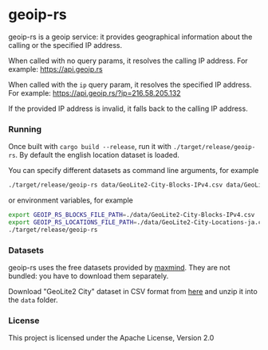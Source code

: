 # geoip-rs

geoip-rs is a geoip service: it provides geographical information about the calling or the specified IP address.

When called with no query params, it resolves the calling IP address. For example: https://api.geoip.rs

When called with the `ip` query param, it resolves the specified IP address. For example: https://api.geoip.rs/?ip=216.58.205.132

If the provided IP address is invalid, it falls back to the calling IP address.

### Running

Once built with `cargo build --release`, run it with `./target/release/geoip-rs`. By default the english location dataset is loaded.

You can specify different datasets as command line arguments, for example
```bash
./target/release/geoip-rs data/GeoLite2-City-Blocks-IPv4.csv data/GeoLite2-City-Locations-ja.csv
```
or environment variables, for example
```bash
export GEOIP_RS_BLOCKS_FILE_PATH=./data/GeoLite2-City-Blocks-IPv4.csv
export GEOIP_RS_LOCATIONS_FILE_PATH=./data/GeoLite2-City-Locations-ja.csv
./target/release/geoip-rs
```
 
### Datasets

geoip-rs uses the free datasets provided by [maxmind](https://www.maxmind.com). They are not bundled: you have to download them separately.

Download "GeoLite2 City" dataset in CSV format from [here](https://dev.maxmind.com/geoip/geoip2/geolite2/#Downloads) and unzip it into the `data` folder.

### License

This project is licensed under the Apache License, Version 2.0
